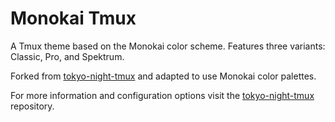 # Monokai Tmux

A Tmux theme based on the Monokai color scheme.
Features three variants: Classic, Pro, and Spektrum.

Forked from [tokyo-night-tmux](https://github.com/janoamaral/tokyo-night-tmux) and adapted to use Monokai color palettes.

For more information and configuration options visit the [tokyo-night-tmux](https://github.com/janoamaral/tokyo-night-tmux) repository.
